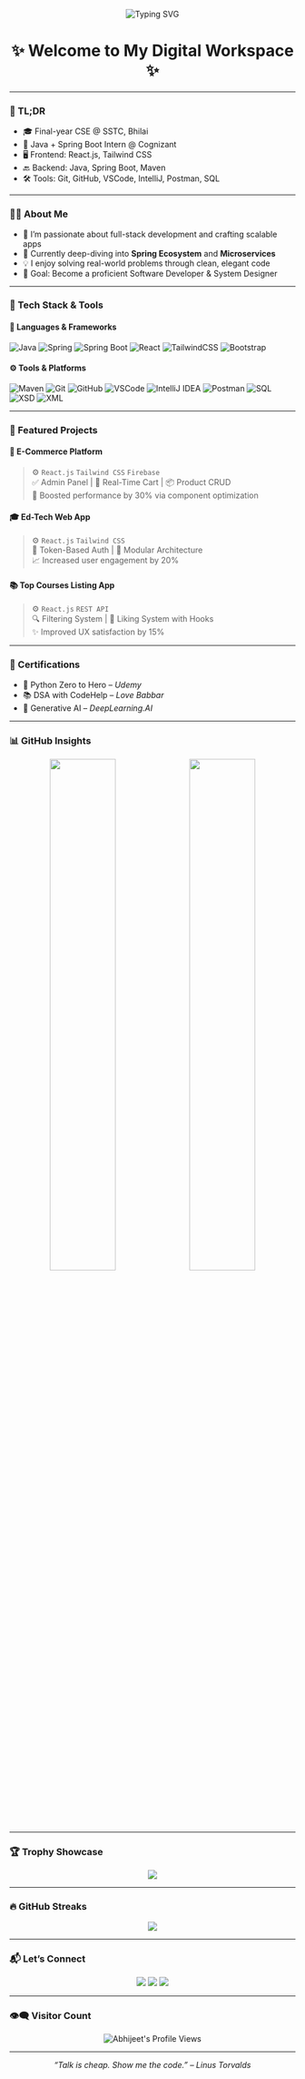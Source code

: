 <!-- Typing SVG Title -->
<p align="center">
  <img src="https://readme-typing-svg.demolab.com?font=Fira+Code&size=24&pause=1000&center=true&vCenter=true&width=450&lines=Hi+I'm+Abhijeet+Kumar+Bhagat;Java+%7C+Spring+%7C+React+Developer;Intern+at+Cognizant+%F0%9F%92%BB;Always+Learning+%F0%9F%93%9A+Always+Building+%F0%9F%92%AA" alt="Typing SVG" />
</p>

<h1 align="center">✨ Welcome to My Digital Workspace ✨</h1>

---

### 🧾 TL;DR

- 🎓 Final-year CSE @ SSTC, Bhilai  
- 💼 Java + Spring Boot Intern @ Cognizant  
- 🖥️ Frontend: React.js, Tailwind CSS  
- 🔙 Backend: Java, Spring Boot, Maven  
- 🛠️ Tools: Git, GitHub, VSCode, IntelliJ, Postman, SQL

---

### 👨‍💻 About Me

- 🚀 I’m passionate about full-stack development and crafting scalable apps  
- 🌱 Currently deep-diving into **Spring Ecosystem** and **Microservices**  
- 💡 I enjoy solving real-world problems through clean, elegant code  
- 🎯 Goal: Become a proficient Software Developer & System Designer  

---

### 🧠 Tech Stack & Tools

#### 🚀 Languages & Frameworks
![Java](https://img.shields.io/badge/-Java-007396?style=for-the-badge&logo=java&logoColor=white)
![Spring](https://img.shields.io/badge/-Spring-6DB33F?style=for-the-badge&logo=spring)
![Spring Boot](https://img.shields.io/badge/-SpringBoot-6DB33F?style=for-the-badge&logo=springboot)
![React](https://img.shields.io/badge/-React-61DAFB?style=for-the-badge&logo=react&logoColor=black)
![TailwindCSS](https://img.shields.io/badge/-TailwindCSS-38B2AC?style=for-the-badge&logo=tailwind-css)
![Bootstrap](https://img.shields.io/badge/-Bootstrap-563D7C?style=for-the-badge&logo=bootstrap)

#### ⚙️ Tools & Platforms
![Maven](https://img.shields.io/badge/-Maven-C71A36?style=for-the-badge&logo=apachemaven)
![Git](https://img.shields.io/badge/-Git-F05032?style=for-the-badge&logo=git)
![GitHub](https://img.shields.io/badge/-GitHub-181717?style=for-the-badge&logo=github)
![VSCode](https://img.shields.io/badge/-VSCode-007ACC?style=for-the-badge&logo=visualstudiocode)
![IntelliJ IDEA](https://img.shields.io/badge/-IntelliJ%20IDEA-000000?style=for-the-badge&logo=intellijidea)
![Postman](https://img.shields.io/badge/-Postman-FF6C37?style=for-the-badge&logo=postman)
![SQL](https://img.shields.io/badge/-SQL-4479A1?style=for-the-badge&logo=mysql)
![XSD](https://img.shields.io/badge/-XSD-FF9900?style=for-the-badge)
![XML](https://img.shields.io/badge/-XML-E44D26?style=for-the-badge&logo=html5)

---

### 🌟 Featured Projects

#### 🛒 E-Commerce Platform
> ⚙️ `React.js` `Tailwind CSS` `Firebase`  
> ✅ Admin Panel | 🛒 Real-Time Cart | 📦 Product CRUD  
> 🚀 Boosted performance by 30% via component optimization

#### 🎓 Ed-Tech Web App
> ⚙️ `React.js` `Tailwind CSS`  
> 🔐 Token-Based Auth | 🧱 Modular Architecture  
> 📈 Increased user engagement by 20%

#### 📚 Top Courses Listing App
> ⚙️ `React.js` `REST API`  
> 🔍 Filtering System | 💖 Liking System with Hooks  
> ✨ Improved UX satisfaction by 15%

---

### 📜 Certifications

- 🐍 Python Zero to Hero – *Udemy*  
- 📚 DSA with CodeHelp – *Love Babbar*  
- 🤖 Generative AI – *DeepLearning.AI*

---

### 📊 GitHub Insights

<p align="center">
  <img src="https://github-readme-stats.vercel.app/api?username=itsabhibhagat&show_icons=true&theme=tokyonight&border_radius=10&include_all_commits=true" width="48%" />
  <img src="https://github-readme-stats.vercel.app/api/top-langs/?username=itsabhibhagat&layout=compact&theme=tokyonight&border_radius=10" width="48%" />
</p>

---

### 🏆 Trophy Showcase

<p align="center">
  <img src="https://github-profile-trophy.vercel.app/?username=itsabhibhagat&theme=matrix&no-frame=true&margin-w=10" />
</p>

---

### 🔥 GitHub Streaks

<p align="center">
  <img src="https://streak-stats.demolab.com?user=itsabhibhagat&theme=tokyonight&hide_border=true" />
</p>

---

### 📬 Let’s Connect

<p align="center">
  <a href="mailto:bhilai.abhijeet@gmail.com"><img src="https://img.shields.io/badge/Gmail-bhilai.abhijeet@gmail.com-red?style=for-the-badge&logo=gmail"></a>
  <a href="https://www.linkedin.com/in/abhijeet-bhagat"><img src="https://img.shields.io/badge/LinkedIn-AbhijeetBhagat-blue?style=for-the-badge&logo=linkedin"></a>
  <a href="https://github.com/itsabhibhagat"><img src="https://img.shields.io/badge/GitHub-itsabhibhagat-black?style=for-the-badge&logo=github"></a>
</p>

---

### 👁️‍🗨️ Visitor Count

<p align="center">
  <img src="https://komarev.com/ghpvc/?username=itsabhibhagat&label=Profile+Views&color=0e75b6&style=flat" alt="Abhijeet's Profile Views" />
</p>

---

<p align="center">
  <em>“Talk is cheap. Show me the code.” – Linus Torvalds</em>
</p>
